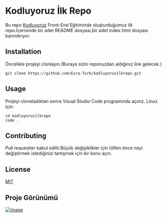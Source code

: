 # Kodluyoruz İlk Repo

Bu repo [Kodluyoruz](https://www.kodluyoruz.org/) Front-End Eğitiminde oluşturduğumuz ilk repo.İçerisinde bir adet README dosyası,bir adet index.html dosyası barındırıyor.

## Installation

Öncelikle projeyi clonlayın.(Buraya sizin reponuzdan aldığınız link gelecek.)

`git clone https://github.com/Esra-Turk/kodluyoruzilkrepo.git `

## Usage

Projeyi cloneladıktan sonra Visual Studio Code programında açınız.
Linux için:

```
cd kodluyoruzilkrepo
code .
```

## Contributing

Pull requestler kabul edilir.Büyük değişiklikler için lütfen önce neyi değiştirmek istediğinizi tartışmak için bir konu açın.

## License
[MIT](https://en.wikipedia.org/wiki/MIT_License)

## Proje Görünümü

[![image](https://www.linkpicture.com/q/proje.png)](https://www.linkpicture.com/view.php?img=LPic62e3ea36f0f131315022508)




